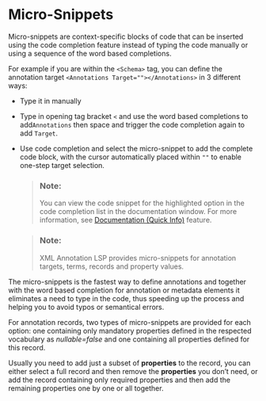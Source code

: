 <!-- loioaddf811a782a4b97baddb56fa3e1f7a6 -->

# Micro-Snippets

Micro-snippets are context-specific blocks of code that can be inserted using the code completion feature instead of typing the code manually or using a sequence of the word based completions.

For example if you are within the `<Schema>` tag, you can define the annotation target `<Annotations Target=""></Annotations>` in 3 different ways:

-   Type it in manually
-   Type in opening tag bracket `<` and use the word based completions to add`Annotations` then space and trigger the code completion again to add `Target`.
-   Use code completion and select the micro-snippet to add the complete code block, with the cursor automatically placed within `""` to enable one-step target selection.

    > ### Note:  
    > You can view the code snippet for the highlighted option in the code completion list in the documentation window. For more information, see [Documentation \(Quick Info\)](documentation-quick-info-8728bd7.md) feature.

    > ### Note:  
    > XML Annotation LSP provides micro-snippets for annotation targets, terms, records and property values.


The micro-snippets is the fastest way to define annotations and together with the word based completion for annotation or metadata elements it eliminates a need to type in the code, thus speeding up the process and helping you to avoid typos or semantical errors.

For annotation records, two types of micro-snippets are provided for each option: one containing only mandatory properties defined in the respected vocabulary as *nullable=false* and one containing all properties defined for this record.

Usually you need to add just a subset of **properties** to the record, you can either select a full record and then remove the **properties** you don’t need, or add the record containing only required properties and then add the remaining properties one by one or all together.


